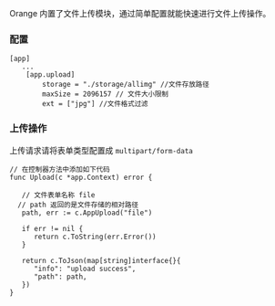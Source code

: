 Orange 内置了文件上传模块，通过简单配置就能快速进行文件上传操作。

### 配置
~~~
[app]
   ...
    [app.upload]
        storage = "./storage/allimg" //文件存放路径
        maxSize = 2096157 // 文件大小限制
        ext = ["jpg"] //文件格式过滤
~~~

### 上传操作
上传请求请将表单类型配置成 `multipart/form-data`

```
// 在控制器方法中添加如下代码
func Upload(c *app.Context) error {
    
   // 文件表单名称 file
  // path 返回的是文件存储的相对路径
   path, err := c.AppUpload("file")

   if err != nil {
      return c.ToString(err.Error())
   }

   return c.ToJson(map[string]interface{}{
      "info": "upload success",
      "path": path,
   })
}


```
